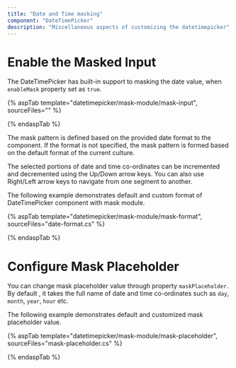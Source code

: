 ```yaml
---
title: "Date and Time masking"
component: "DateTimePicker"
description: "Miscellaneous aspects of customizing the datetimepicker"
---
```


# Enable the Masked Input

The DateTimePicker has built-in support to masking the date value, when `enableMask` property set as `true`.

{% aspTab template="datetimepicker/mask-module/mask-input", sourceFiles="" %}

{% endaspTab %}

The mask pattern is defined based on the provided date format to the component. If the format is not specified, the mask pattern is formed based on the default format of the current culture.

The selected portions of date and time co-ordinates  can  be incremented and decremented using the Up/Down arrow keys. You can also use Right/Left arrow keys to navigate from one segment to another.

The following example demonstrates default and custom format of DateTimePicker component with mask module.

{% aspTab template="datetimepicker/mask-module/mask-format", sourceFiles="date-format.cs" %}

{% endaspTab %}

# Configure Mask Placeholder

You can change mask placeholder value through property `maskPlaceholder`. By default , it takes the full name of date and time co-ordinates such as `day`, `month`, `year`, `hour` etc.

The following example demonstrates default and customized mask placeholder value.

{% aspTab template="datetimepicker/mask-module/mask-placeholder", sourceFiles="mask-placeholder.cs" %}

{% endaspTab %}
